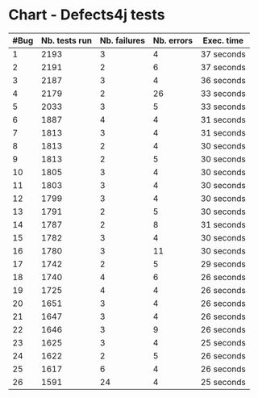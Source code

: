 # Chart - Defects4j tests
| #Bug | Nb. tests run | Nb. failures | Nb. errors | Exec. time |
|------|---------------|--------------|------------|------------|
| 1 | 2193 | 3 | 4 |  37 seconds |
| 2 | 2191 | 2 | 6 |  37 seconds |
| 3 | 2187 | 3 | 4 |  36 seconds |
| 4 | 2179 | 2 | 26 |  33 seconds |
| 5 | 2033 | 3 | 5 |  33 seconds |
| 6 | 1887 | 4 | 4 |  31 seconds |
| 7 | 1813 | 3 | 4 |  31 seconds |
| 8 | 1813 | 2 | 4 |  30 seconds |
| 9 | 1813 | 2 | 5 |  30 seconds |
| 10 | 1805 | 3 | 4 |  30 seconds |
| 11 | 1803 | 3 | 4 |  30 seconds |
| 12 | 1799 | 3 | 4 |  30 seconds |
| 13 | 1791 | 2 | 5 |  30 seconds |
| 14 | 1787 | 2 | 8 |  31 seconds |
| 15 | 1782 | 3 | 4 |  30 seconds |
| 16 | 1780 | 3 | 11 |  30 seconds |
| 17 | 1742 | 2 | 5 |  29 seconds |
| 18 | 1740 | 4 | 6 |  26 seconds |
| 19 | 1725 | 4 | 4 |  26 seconds |
| 20 | 1651 | 3 | 4 |  26 seconds |
| 21 | 1647 | 3 | 4 |  26 seconds |
| 22 | 1646 | 3 | 9 |  26 seconds |
| 23 | 1625 | 3 | 4 |  25 seconds |
| 24 | 1622 | 2 | 5 |  26 seconds |
| 25 | 1617 | 6 | 4 |  26 seconds |
| 26 | 1591 | 24 | 4 |  25 seconds |

